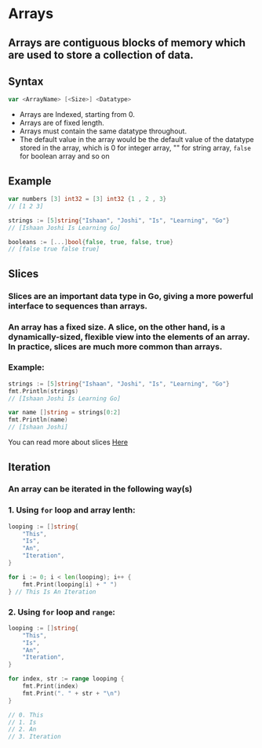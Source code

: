 # Arrays
## Arrays are contiguous blocks of memory which are used to store a collection of data.

## Syntax

```go
var <ArrayName> [<Size>] <Datatype>
```

- Arrays are Indexed, starting from 0.
- Arrays are of fixed length.
- Arrays must contain the same datatype throughout.
- The default value in the array would be the default value of the datatype stored in the array, which is 0 for integer array, "" for string array, `false` for boolean array and so on

## Example
```go
var numbers [3] int32 = [3] int32 {1 , 2 , 3} 
// [1 2 3]

strings := [5]string{"Ishaan", "Joshi", "Is", "Learning", "Go"} 
// [Ishaan Joshi Is Learning Go]

booleans := [...]bool{false, true, false, true}
// [false true false true]
```

## Slices
### Slices are an important data type in Go, giving a more powerful interface to sequences than arrays.

### An array has a fixed size. A slice, on the other hand, is a dynamically-sized, flexible view into the elements of an array. In practice, slices are much more common than arrays.

### Example:
```go
strings := [5]string{"Ishaan", "Joshi", "Is", "Learning", "Go"}
fmt.Println(strings)
// [Ishaan Joshi Is Learning Go]

var name []string = strings[0:2]
fmt.Println(name)
// [Ishaan Joshi]
```

You can read more about slices [Here](https://gobyexample.com/slices)

## Iteration
### An array can be iterated in the following way(s)
### 1. Using `for` loop and array lenth:

```go
looping := []string{
    "This",
    "Is",
    "An",
    "Iteration",
}

for i := 0; i < len(looping); i++ {
    fmt.Print(looping[i] + " ")
} // This Is An Iteration
```

### 2. Using `for` loop and `range`:
```go
looping := []string{
    "This",
    "Is",
    "An",
    "Iteration",
}

for index, str := range looping {
    fmt.Print(index)
    fmt.Print(". " + str + "\n")
} 

// 0. This
// 1. Is
// 2. An
// 3. Iteration
```

